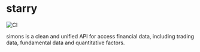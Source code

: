 # starry
![CI](https://github.com/quantitative-trading-research/starry/workflows/CI/badge.svg)

simons is a clean and unified API for access financial data, including trading data, fundamental data and quantitative factors.
